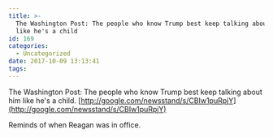 ```yaml
---
title: >-
  The Washington Post: The people who know Trump best keep talking about him
  like he's a child
id: 169
categories:
  - Uncategorized
date: 2017-10-09 13:13:41
tags:
---
```


The Washington Post: The people who know Trump best keep talking about him like he's a child. [http://google.com/newsstand/s/CBIw1puRpjY](http://google.com/newsstand/s/CBIw1puRpjY)

Reminds of when Reagan was in office.&nbsp;
